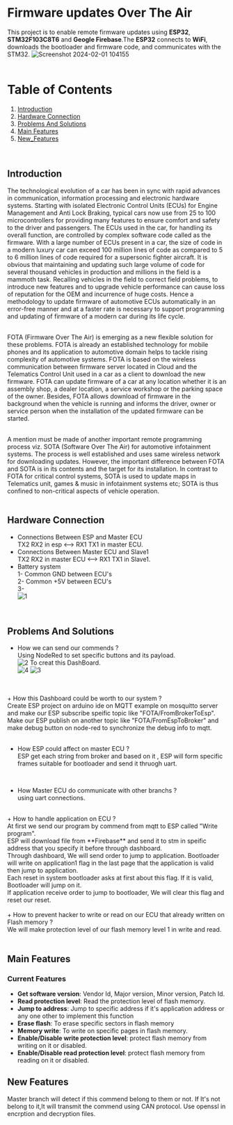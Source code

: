 # Firmware updates Over The Air
This project is to enable remote firmware updates using **ESP32**, **STM32F103C8T6** and **Geogle Firebase**.The **ESP32** connects to **WiFi**, downloads the bootloader and firmware code, and communicates with the STM32.
![Screenshot 2024-02-01 104155](https://github.com/ShehabAldeenMo/Fireware-Over-The-Air/assets/114957788/b0d02c6f-00ba-4343-941e-dbdb82eed83a)
<br />
<br />

# Table of Contents
1. [Introduction](#Introduction)
2. [Hardware Connection](#Hardware-Connection)
3. [Problems And Solutions](#Problems-And-Solutions)
4. [Main Features](#Main-Features)
7. [New_Features](#New-Features)
<br />

## Introduction
The technological evolution of a car has been in sync with rapid advances in communication, information processing and electronic hardware systems. Starting with isolated Electronic Control Units (ECUs) for Engine Management and Anti Lock Braking, typical cars now use from 25 to 100 microcontrollers for providing many features to ensure comfort and safety to the driver and passengers. The ECUs used in the car, for handling its overall function, are controlled by complex software code called as the firmware. With a large number of ECUs present in a car, the size of code in a modern luxury car can exceed 100 million lines of code as compared to 5 to 6 million lines of code required for a supersonic fighter aircraft. It is obvious that maintaining and updating such large volume of code for several thousand vehicles in production and millions in the field is a mammoth task. Recalling vehicles in the field to correct field problems, to introduce new features and to upgrade vehicle performance can cause loss of reputation for the OEM and incurrence of huge costs. Hence a methodology to update firmware of automotive ECUs automatically in an error-free manner and at a faster rate is necessary to support programming and updating of firmware of a modern car during its life cycle.<br /><br />

FOTA (Firmware Over The Air) is emerging as a new flexible solution for these problems. FOTA is already an established technology for mobile phones and its application to automotive domain helps to tackle rising complexity of automotive systems. FOTA is based on the wireless communication between firmware server located in Cloud and the Telematics Control Unit used in a car as a client to download the new firmware. FOTA can update firmware of a car at any location whether it is an assembly shop, a dealer location, a service workshop or the parking space of the owner. Besides, FOTA allows download of firmware in the background when the vehicle is running and informs the driver, owner or service person when the installation of the updated firmware can be started. <br /><br />

A mention must be made of another important remote programming process viz. SOTA (Software Over The Air) for automotive infotainment systems. The process is well established and uses same wireless network for downloading updates. However, the important difference between FOTA and SOTA is in its contents and the target for its installation. In contrast to FOTA for critical control systems, SOTA is used to update maps in Telematics unit, games & music in infotainment systems etc; SOTA is thus confined to non-critical aspects of vehicle operation.<br /><br />

## Hardware Connection
+ Connections Between ESP and Master ECU <br />
  TX2 RX2 in esp <--> RX1 TX1 in master ECU. <br />
+ Connections Between Master ECU and Slave1 <br />
  TX2 RX2 in master ECU  <--> RX1 TX1 in Slave1. <br />
+ Battery system <br />
  1- Common GND between ECU's <br />
  2- Common +5V between ECU's <br />
  3- <br />
   ![1](https://github.com/ShehabAldeenMo/Fireware-Over-The-Air/assets/114957788/7fd09093-9b70-4d22-869e-dbd47c58c8d5)
<br />

## Problems And Solutions
+ How we can send our commends ?<br />
Using NodeRed to set specific buttons and its payload.<br />
![2](https://github.com/ShehabAldeenMo/Fireware-Over-The-Air/assets/114957788/0067602c-42fd-44ba-9284-88b8213e6ab9)
To creat this DashBoard.<br />
![4](https://github.com/ShehabAldeenMo/Fireware-Over-The-Air/assets/114957788/f0a3ac6f-07d1-4455-a9f5-8809f6f2854b)
![3](https://github.com/ShehabAldeenMo/Fireware-Over-The-Air/assets/114957788/46e2c23c-9ef1-4cb2-b91d-d4a114f3f039)
<br />
<br />
+ How this Dashboard could be worth to our system ? <br />
Create ESP project on arduino ide on MQTT example on mosquitto server and make our ESP subscribe speific topic like "FOTA/FromBrokerToEsp". <br />
Make our ESP publish on another topic like "FOTA/FromEspToBroker" and make debug button on node-red to synchronize the debug info to mqtt.  <br />
<br />

+ How ESP could affect on master ECU ?  <br />
ESP get each string from broker and based on it , ESP will form specific frames suitable for bootloader and send it thruogh uart.
 <br />
 
+ How Master ECU do communicate with other branchs ? <br />
using uart connections.
 <br />
+ How to handle application on ECU ?  <br />
At first we send our program by commend from mqtt to ESP called "Write program". <br />
ESP will download file from **Firebase** and send it to stm in speific address that you specify it before through dashboard. <br />
Through dashboard, We will send order to jump to application. Bootloader will write on application1 flag in the last page that the application is valid then jump to application. <br />
Each reset in system bootloader asks at first about this flag. If it is valid, Bootloader will jump on it. <br />
If application receive order to jump to bootloader, We will clear this flag and reset our reset. <br />
 <br />
+ How to prevent hacker to write or read on our ECU that already written on Flash memory ? <br />
We will make protection level of our flash memory level 1 in write and read.  <br />  <br />

## Main Features
### Current Features
+ **Get software version**: Vendor Id, Major version, Minor version, Patch Id.
+ **Read protection level**: Read the protection level of flash memory.
+ **Jump to address**: Jump to specific address if it's application address or any one other to implement this function 
+ **Erase flash**: To erase specific sectors in flash memory
+ **Memory write**: To write on specific pages in flash memory.
+ **Enable/Disable write protection level**: protect flash memory from writing on it or disabled.
+ **Enable/Disable read protection level**: protect  flash memory from reading on it or disabled.

## New Features
Master branch will detect if this commend belong to them or not. If It's not belong to it,It will transmit the commend using CAN protocol. Use openssl in encrption and decryption files. 


